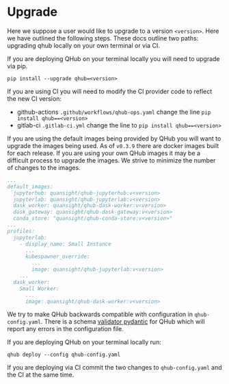 # Upgrade

Here we suppose a user would like to upgrade to a version
`<version>`. Here we have outlined the following steps. These docs
outline two paths: upgrading qhub locally on your own terminal or via
CI.

If you are deploying QHub on your terminal locally you will need to
upgrade via pip.

```shell
pip install --upgrade qhub=<version>
```

If you are using CI you will need to modify the CI provider code to reflect the new CI version:
 - github-actions `.github/workflows/qhub-ops.yaml` change the line `pip install qhub==<version>`
 - gitlab-ci `.gitlab-ci.yml` change the line to `pip install qhub==<version>`

If you are using the default images being provided by QHub you will
want to upgrade the images being used. As of `v0.3.9` there are docker
images built for each release. If you are using your own QHub images
it may be a difficult process to upgrade the images. We strive to
minimize the number of changes to the images.

```yaml
...
default_images:
  jupyterhub: quansight/qhub-jupyterhub:v<version>
  jupyterlab: quansight/qhub-jupyterlab:v<version>
  dask_worker: quansight/qhub-dask-worker:v<version>
  dask_gateway: quansight/qhub-dask-gateway:v<version>
  conda_store: "quansight/qhub-conda-store:v<version>"
...
profiles:
  jupyterlab:
    - display_name: Small Instance
      ...
      kubespawner_override:
        ...
        image: quansight/qhub-jupyterlab:v<version>
    ...
  dask_worker:
    Small Worker:
      ...
      image: quansight/qhub-dask-worker:v<version>
```

We try to make QHub backwards compatible with configuration in
`qhub-config.yaml`. There is a schema [validator
pydantic](https://pydantic-docs.helpmanual.io/) for QHub which will
report any errors in the configuration file.

If you are deploying QHub on your terminal locally run:

```shell
qhub deploy --config qhub-config.yaml
```

If you are deploying via CI commit the two changes to
`qhub-config.yaml` and the CI at the same time.
